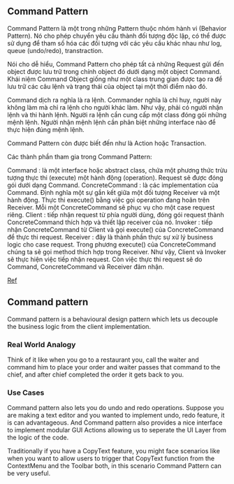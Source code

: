 ## Command Pattern

Command Pattern là một trong những Pattern thuộc nhóm hành vi (Behavior Pattern). Nó cho phép chuyển yêu cầu thành đối tượng độc lập, có thể được sử dụng để tham số hóa các đối tượng với các yêu cầu khác nhau như log, queue (undo/redo), transtraction.

Nói cho dễ hiểu, Command Pattern cho phép tất cả những Request gửi đến object được lưu trữ trong chính object đó dưới dạng một object Command. Khái niệm Command Object giống như một class trung gian được tạo ra để lưu trữ các câu lệnh và trạng thái của object tại một thời điểm nào đó.

Command dịch ra nghĩa là ra lệnh. Commander nghĩa là chỉ huy, người này không làm mà chỉ ra lệnh cho người khác làm. Như vậy, phải có người nhận lệnh và thi hành lệnh. Người ra lệnh cần cung cấp một class đóng gói những mệnh lệnh. Người nhận mệnh lệnh cần phân biệt những interface nào để thực hiện đúng mệnh lệnh.

Command Pattern còn được biết đến như là Action hoặc Transaction.


Các thành phần tham gia trong Command Pattern:

Command : là một interface hoặc abstract class, chứa một phương thức trừu tượng thực thi (execute) một hành động (operation). Request sẽ được đóng gói dưới dạng Command.
ConcreteCommand : là các implementation của Command. Định nghĩa một sự gắn kết giữa một đối tượng Receiver và một hành động. Thực thi execute() bằng việc gọi operation đang hoãn trên Receiver. Mỗi một ConcreteCommand sẽ phục vụ cho một case request riêng.
Client : tiếp nhận request từ phía người dùng, đóng gói request thành ConcreteCommand thích hợp và thiết lập receiver của nó.
Invoker : tiếp nhận ConcreteCommand từ Client và gọi execute() của ConcreteCommand để thực thi request.
Receiver : đây là thành phần thực sự xử lý business logic cho case request. Trong phương execute() của ConcreteCommand chúng ta sẽ gọi method thích hợp trong Receiver.
Như vậy, Client và Invoker sẽ thực hiện việc tiếp nhận request. Còn việc thực thi request sẽ do Command, ConcreteCommand và Receiver đảm nhận.

[Ref](https://gpcoder.com/4686-huong-dan-java-design-pattern-command/)

## Command pattern

Command pattern is a behavioural design pattern which lets us decouple the business logic from the client
implementation.


### Real World Analogy
Think of it like when you go to a restaurant you, call the waiter and command him to place your order and waiter passes
that command to the chief, and after chief completed the order it gets back to you.

### Use Cases
Command pattern also lets you do undo and redo operations. Suppose you are making a text editor and you wanted to
implement undo, redo feature, it is can advantageous. And Command pattern also provides a nice interface to implement
modular GUI Actions allowing us to seperate the UI Layer from the logic of the code.

Traditionally if you have a CopyText feature, you might face scenarios like when you want to allow users to trigger that
CopyText function from the ContextMenu and the Toolbar both, in this scenario Command Pattern can be very useful.

